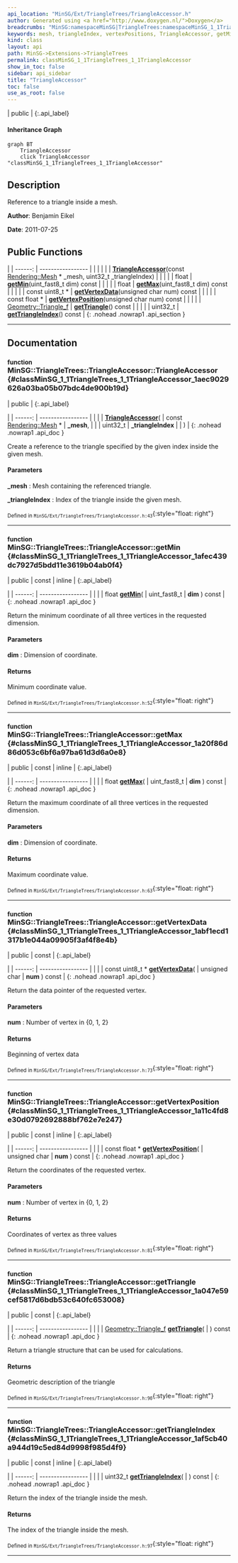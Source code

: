 ```yaml
---
api_location: "MinSG/Ext/TriangleTrees/TriangleAccessor.h"
author: Generated using <a href="http://www.doxygen.nl/">Doxygen</a>
breadcrumbs: "MinSG:namespaceMinSG|TriangleTrees:namespaceMinSG_1_1TriangleTrees"
keywords: mesh, triangleIndex, vertexPositions, TriangleAccessor, getMin, getMax, getVertexData, getVertexPosition, getTriangle, getTriangleIndex
kind: class
layout: api
path: MinSG->Extensions->TriangleTrees
permalink: classMinSG_1_1TriangleTrees_1_1TriangleAccessor
show_in_toc: false
sidebar: api_sidebar
title: "TriangleAccessor"
toc: false
use_as_root: false
---
```


| public |
{:.api_label}

#### Inheritance Graph

```mermaid
graph BT
	TriangleAccessor
	click TriangleAccessor "classMinSG_1_1TriangleTrees_1_1TriangleAccessor"
```

## Description



Reference to a triangle inside a mesh.



**Author**: Benjamin Eikel



**Date**: 2011-07-25





## Public Functions

|
| ------: | ----------------- |
|  | |
|  | **[TriangleAccessor](#classMinSG_1_1TriangleTrees_1_1TriangleAccessor_1aec9029626a03ba05b07bdc4de900b19d)**(const [Rendering::Mesh](classRendering_1_1Mesh) * _mesh, uint32_t _triangleIndex) |
|  | |
| float | **[getMin](#classMinSG_1_1TriangleTrees_1_1TriangleAccessor_1afec439dc7927d5bdd11e3619b04ab0f4)**(uint_fast8_t dim) const |
|  | |
| float | **[getMax](#classMinSG_1_1TriangleTrees_1_1TriangleAccessor_1a20f86d86d053c6bf6a97ba61d3d6a0e8)**(uint_fast8_t dim) const |
|  | |
| const uint8_t * | **[getVertexData](#classMinSG_1_1TriangleTrees_1_1TriangleAccessor_1abf1ecd1317b1e044a09905f3af4f8e4b)**(unsigned char num) const |
|  | |
| const float * | **[getVertexPosition](#classMinSG_1_1TriangleTrees_1_1TriangleAccessor_1a11c4fd8e30d0792692888bf762e7e247)**(unsigned char num) const |
|  | |
| [Geometry::Triangle_f](namespaceGeometry#namespaceGeometry_1a0d9198639b0c7f51f3cf504cbcfb7ec6) | **[getTriangle](#classMinSG_1_1TriangleTrees_1_1TriangleAccessor_1a047e59cef5817d6bdb53c640fc653008)**() const |
|  | |
| uint32_t | **[getTriangleIndex](#classMinSG_1_1TriangleTrees_1_1TriangleAccessor_1af5cb40a944d19c5ed84d9998f985d4f9)**() const |
{: .nohead .nowrap1 .api_section }


-------------------------------------------------------------------

## Documentation

### <small>function</small><br/> MinSG::TriangleTrees::TriangleAccessor::TriangleAccessor {#classMinSG_1_1TriangleTrees_1_1TriangleAccessor_1aec9029626a03ba05b07bdc4de900b19d}

| public |
{:.api_label}

|
| ------: | ----------------- |
|  |
|  **[TriangleAccessor](#classMinSG_1_1TriangleTrees_1_1TriangleAccessor_1aec9029626a03ba05b07bdc4de900b19d)**( | const [Rendering::Mesh](classRendering_1_1Mesh) * | **_mesh**, |
| | uint32_t | **_triangleIndex** |
|   ) |
{: .nohead .nowrap1 .api_doc }



Create a reference to the triangle specified by the given index inside the given mesh.


#### Parameters
**_mesh**
:  Mesh containing the referenced triangle.



**_triangleIndex**
:  Index of the triangle inside the given mesh.







<sub>Defined in `MinSG/Ext/TriangleTrees/TriangleAccessor.h:43`</sub>{:style="float: right"}

-------------------------------------------------------------------

### <small>function</small><br/> MinSG::TriangleTrees::TriangleAccessor::getMin {#classMinSG_1_1TriangleTrees_1_1TriangleAccessor_1afec439dc7927d5bdd11e3619b04ab0f4}

| public | const | inline |
{:.api_label}

|
| ------: | ----------------- |
|  |
| float **[getMin](#classMinSG_1_1TriangleTrees_1_1TriangleAccessor_1afec439dc7927d5bdd11e3619b04ab0f4)**( | uint_fast8_t | **dim** ) const |
{: .nohead .nowrap1 .api_doc }



Return the minimum coordinate of all three vertices in the requested dimension.


#### Parameters
**dim**
:  Dimension of coordinate.




#### Returns
Minimum coordinate value.





<sub>Defined in `MinSG/Ext/TriangleTrees/TriangleAccessor.h:52`</sub>{:style="float: right"}

-------------------------------------------------------------------

### <small>function</small><br/> MinSG::TriangleTrees::TriangleAccessor::getMax {#classMinSG_1_1TriangleTrees_1_1TriangleAccessor_1a20f86d86d053c6bf6a97ba61d3d6a0e8}

| public | const | inline |
{:.api_label}

|
| ------: | ----------------- |
|  |
| float **[getMax](#classMinSG_1_1TriangleTrees_1_1TriangleAccessor_1a20f86d86d053c6bf6a97ba61d3d6a0e8)**( | uint_fast8_t | **dim** ) const |
{: .nohead .nowrap1 .api_doc }



Return the maximum coordinate of all three vertices in the requested dimension.


#### Parameters
**dim**
:  Dimension of coordinate.




#### Returns
Maximum coordinate value.





<sub>Defined in `MinSG/Ext/TriangleTrees/TriangleAccessor.h:63`</sub>{:style="float: right"}

-------------------------------------------------------------------

### <small>function</small><br/> MinSG::TriangleTrees::TriangleAccessor::getVertexData {#classMinSG_1_1TriangleTrees_1_1TriangleAccessor_1abf1ecd1317b1e044a09905f3af4f8e4b}

| public | const |
{:.api_label}

|
| ------: | ----------------- |
|  |
| const uint8_t * **[getVertexData](#classMinSG_1_1TriangleTrees_1_1TriangleAccessor_1abf1ecd1317b1e044a09905f3af4f8e4b)**( | unsigned char | **num** ) const |
{: .nohead .nowrap1 .api_doc }



Return the data pointer of the requested vertex.


#### Parameters
**num**
:  Number of vertex in {0, 1, 2}




#### Returns
Beginning of vertex data





<sub>Defined in `MinSG/Ext/TriangleTrees/TriangleAccessor.h:73`</sub>{:style="float: right"}

-------------------------------------------------------------------

### <small>function</small><br/> MinSG::TriangleTrees::TriangleAccessor::getVertexPosition {#classMinSG_1_1TriangleTrees_1_1TriangleAccessor_1a11c4fd8e30d0792692888bf762e7e247}

| public | const | inline |
{:.api_label}

|
| ------: | ----------------- |
|  |
| const float * **[getVertexPosition](#classMinSG_1_1TriangleTrees_1_1TriangleAccessor_1a11c4fd8e30d0792692888bf762e7e247)**( | unsigned char | **num** ) const |
{: .nohead .nowrap1 .api_doc }



Return the coordinates of the requested vertex.


#### Parameters
**num**
:  Number of vertex in {0, 1, 2}




#### Returns
Coordinates of vertex as three values





<sub>Defined in `MinSG/Ext/TriangleTrees/TriangleAccessor.h:81`</sub>{:style="float: right"}

-------------------------------------------------------------------

### <small>function</small><br/> MinSG::TriangleTrees::TriangleAccessor::getTriangle {#classMinSG_1_1TriangleTrees_1_1TriangleAccessor_1a047e59cef5817d6bdb53c640fc653008}

| public | const |
{:.api_label}

|
| ------: | ----------------- |
|  |
| [Geometry::Triangle_f](namespaceGeometry#namespaceGeometry_1a0d9198639b0c7f51f3cf504cbcfb7ec6) **[getTriangle](#classMinSG_1_1TriangleTrees_1_1TriangleAccessor_1a047e59cef5817d6bdb53c640fc653008)**( |  ) const |
{: .nohead .nowrap1 .api_doc }



Return a triangle structure that can be used for calculations.


#### Returns
Geometric description of the triangle





<sub>Defined in `MinSG/Ext/TriangleTrees/TriangleAccessor.h:90`</sub>{:style="float: right"}

-------------------------------------------------------------------

### <small>function</small><br/> MinSG::TriangleTrees::TriangleAccessor::getTriangleIndex {#classMinSG_1_1TriangleTrees_1_1TriangleAccessor_1af5cb40a944d19c5ed84d9998f985d4f9}

| public | const | inline |
{:.api_label}

|
| ------: | ----------------- |
|  |
| uint32_t **[getTriangleIndex](#classMinSG_1_1TriangleTrees_1_1TriangleAccessor_1af5cb40a944d19c5ed84d9998f985d4f9)**( |  ) const |
{: .nohead .nowrap1 .api_doc }



Return the index of the triangle inside the mesh.


#### Returns
The index of the triangle inside the mesh.





<sub>Defined in `MinSG/Ext/TriangleTrees/TriangleAccessor.h:97`</sub>{:style="float: right"}

-------------------------------------------------------------------

